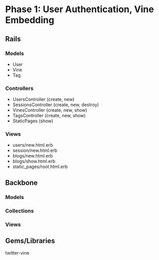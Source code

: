 # Phase 1: User Authentication, Vine Embedding

## Rails
### Models
* User
* Vine
* Tag

### Controllers
* UsersController (create, new)
* SessionsController (create, new, destroy)
* VinesController (create, new, show)
* TagsController (create, new, show)
* StaticPages (show)

### Views
* users/new.html.erb
* session/new.html.erb
* blogs/new.html.erb
* blogs/show.html.erb
* static_pages/root.html.erb

## Backbone
### Models

### Collections

### Views

## Gems/Libraries
twitter-vine
